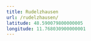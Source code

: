 ```yaml
---
title: Rudelzhausen
url: /rudelzhausen/
latitude: 48.590079800000005
longitude: 11.768030900000001
---
```

